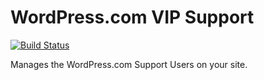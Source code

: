 # WordPress.com VIP Support

[![Build Status](https://magnum.travis-ci.com/Automattic/vipv2-support.svg?token=saKYXPvcnyNUH8ChL4di&branch=master)](https://magnum.travis-ci.com/Automattic/vipv2-support)

Manages the WordPress.com Support Users on your site.
